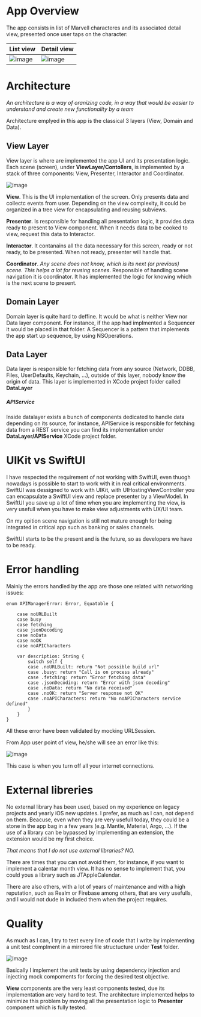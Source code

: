 # App Overview

The app consists in list of Marvell characteres and its associated detail view, presented once user taps on the character:

| List view      | Detail view |
| ----------- | ----------- |
| ![image](https://user-images.githubusercontent.com/4647295/209925551-34a711f9-98cf-48f7-9929-537ca3cb9e23.png)      | ![image](https://user-images.githubusercontent.com/4647295/209933050-257b1e4b-1383-4ab8-ab6b-10ea781ab7aa.png)     |


# Architecture
_An architecture is a way of oranizing code, in a way that would be easier to understand and create new functionality by a team_

Architecture emplyed in this app is the classical 3 layers (View, Domain and Data). 

## View Layer
View layer is where are implemented the app UI and its presentation logic. Each scene (screen), under __ViewLayer/Contollers__, is implemented by a stack of three components: View, Presenter, Interactor and Coordinator.

![image](https://user-images.githubusercontent.com/4647295/209935891-e61bc712-ab3d-4191-9d18-712a5248464d.png)

**View**. This is the UI implementation of the screen. Only presents data and collectc events from user. Depending on the view complexity, it could be organized in a tree view for encapsulating and reusing subviews.

**Presenter**. Is responsible for handling all presentation logic, it provides data ready to present to View component. When it needs data to be cooked to view, request this data to Interactor. 

**Interactor**. It contanains all the data necessary for this screen, ready or not ready, to be presented. When not ready, presenter will handle that.

**Coordinator**. _Any scene does not know, which is its next (or previous) scene. This helps a lot for reusing scenes_. Responsible of handling scene navigation it is coordinator. It has implemented the logic for knowing which is the next scene to present. 


## Domain Layer
Domain layer is quite hard to deffine. It would be what is neither View nor Data layer component. For instance, if the app had implmented a Sequencer it would be placed in that folder. A Sequencer is a pattern that implements the app start up sequence, by using NSOperations.


## Data Layer
Data layer is responsible for fetching data from any source (Network, DDBB, Files, UserDefaults, Keychain, ...), outside of this layer, nobody know the origin of data. This layer is implemented in XCode project folder called __DataLayer__
##### APIService
Inside datalayer exists a bunch of components dedicated to handle data depending on its source, for instance, APIService is responsible for fetching data from a REST service you can find its implementation under __DataLayer/APIService__ XCode project folder. 

# UIKit vs SwiftUI

I have respected the requirement of not working with SwiftUI, even thuogh nowadays is possible to start to work with it in real critical environments. SwiftUI was dessigned to work with UIKit, with UIHostingViewController you can encapsulate a SwiftUI view and replace presenter by a ViewModel. In SwiftUI you save up a lot of time when you are implementing the view, is very usefull when you have to make view adjustments with UX/UI team.

On my opition scene navigation is still not mature enough for being integrated in critical app such as banking or sales channels. 

SwiftUI starts to be the present and is the future, so as developers we have to be ready.

# Error handling

Mainly the errors handled by the app are those one related with networking issues:

```
enum APIManagerError: Error, Equatable {

    case noURLBuilt
    case busy
    case fetching
    case jsonDecoding
    case noData
    case noOK
    case noAPICharacters

    var description: String {
        switch self {
        case .noURLBuilt: return "Not possible build url"
        case .busy: return "Call is on process already"
        case .fetching: return "Error fetching data"
        case .jsonDecoding: return "Error with json decoding"
        case .noData: return "No data received"
        case .noOK: return "Server response not OK"
        case .noAPICharacters: return "No noAPICharacters service defined"
        }
    }
}
```
All these error have been validated by mocking URLSession.

From App user point of view, he/she will see an error like this:

![image](https://user-images.githubusercontent.com/4647295/209968493-fc4dbff0-6d59-447a-9b65-daf53cc24cb2.png)

This case is when you turn off all your internet connections.


# External libreries

No external library has been used, based on my experience on legacy projects and yearly iOS new updates. I prefer, as much as I can, not depend on them. Beacuse, even when they are very usefull today, they could be a stone in the app bag in a few years (e.g. Mantle, Material, Argo, ...). If the use of a library can be bypassed by implementing an extension, the extension would be my first choice. 

_That means that I do not use external libraries? NO._  

There are times that you can not avoid them, for instance, if you want to implement a calentar month view. It has no sense to implement that, you could yous a library such as JTAppleCalendar.

There are also others, with a lot of years of maintenance and with a high reputation, such as Realm or Firebase among others, that are very usefulls, and I would not dude in included them when the project requires.


# Quality

As much as I can, I try to test every line of code that I write by implementing a unit test complment in a mirrored file structucture under __Test__ folder.

![image](https://user-images.githubusercontent.com/4647295/209940633-78c0b6a6-f898-44cb-88b9-9291aa7f4467.png)

Basically I implement the unit tests by using dependency injection and injecting mock compoments for forcing the desired test objective.

**View** components are the very least components tested, due its implementation are very hard to test. The architecture implemented helps to minimize this problem by moving all the presentation logic to **Presenter** component which is fully tested.


